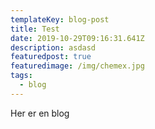 ```yaml
---
templateKey: blog-post
title: Test
date: 2019-10-29T09:16:31.641Z
description: asdasd
featuredpost: true
featuredimage: /img/chemex.jpg
tags:
  - blog
---
```

Her er en blog
